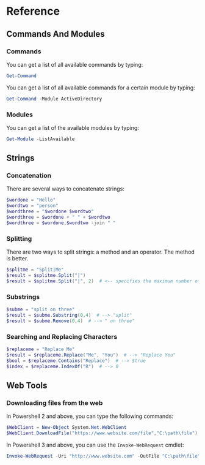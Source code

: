# Reference
## Commands And Modules
### Commands
You can get a list of all available commands by typing:
```powershell
Get-Command
```
You can get a list of all available commands for a certain module by typing:
```powershell
Get-Command -Module ActiveDirectory
```
### Modules
You can get a list of the available modules by typing:
```powershell
Get-Module -ListAvailable
```
## Strings
### Concatenation
There are several ways to concatenate strings:
```powershell
$wordone = "Hello"
$wordtwo = "person"
$wordthree = "$wordone $wordtwo"
$wordthree = $wordone + " " + $wordtwo
$wordthree = $wordone,$wordtwo -join " "
```
### Splitting
There are two ways to split strings: a method and an operator.  The method is better.
```powershell
$splitme = "Split|Me"
$result = $splitme.Split("|")
$result = $splitme.Split("|", 2)  # <-- specifies the maximum number of substrings created
```
### Substrings
```powershell
$subme = "split on three"
$result = $subme.Substring(0,4)  # --> "split"
$result = $subme.Remove(0,4)  # --> " on three"
```
### Searching and Replacing Characters
```powershell
$replaceme = "Replace Me"
$result = $replaceme.Replace("Me", "You")  # --> "Replace You"
$bool = $replaceme.Contains("Replace")  # --> $true
$index = $replaceme.IndexOf("R")  # --> 0
```
## Web Tools
### Downloading files from the web
In Powershell 2 and above, you can type the following commands:
```powershell
$WebClient = New-Object System.Net.WebClient
$WebClient.DownloadFile("https://www.website.com/file","C:\path\file")
```
In Powershell 3 and above, you can use the `Invoke-WebRequest` cmdlet:
```powershell
Invoke-WebRequest -Uri "http://www.website.com" -OutFile "C:\path\file"
```
